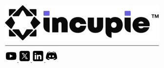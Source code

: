 <p align="left">
  <a href="https://incupie.com">
    <picture>
      <source media="(prefers-color-scheme: dark)" srcset="assets/images/incupie_dark.svg">
      <img alt="incupie" src="assets/images/incupie_light.svg">
    </picture>
  </a>
</p>
<hr>
<p align="left">
  <a href="https://www.youtube.com/@incupie">
    <picture>
      <source media="(prefers-color-scheme: dark)" srcset="assets/icons/yt_dark.svg">
      <img alt="incupie" src="assets/icons/yt_light.svg" height="40px">
    </picture>
  </a>
  <a href="https://x.com/incupie">
    <picture>
      <source media="(prefers-color-scheme: dark)" srcset="assets/icons/x_dark.svg">
      <img alt="incupie" src="assets/icons/x_light.svg" height="40px">
    </picture>
  </a>
  <a href="https://www.linkedin.com/company/incupie">
    <picture>
      <source media="(prefers-color-scheme: dark)" srcset="assets/icons/linkedin_dark.svg">
      <img alt="incupie" src="assets/icons/linkedin_light.svg" height="40px">
    </picture>
  </a>
   <a href="https://discord.gg/7WsMfhweUs">
    <picture>
      <source media="(prefers-color-scheme: dark)" srcset="assets/icons/discord_dark.svg">
      <img alt="incupie" src="assets/icons/discord_light.svg" height="40px">
    </picture>
  </a>
</p>
